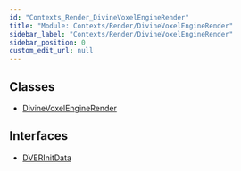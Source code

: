 ```yaml
---
id: "Contexts_Render_DivineVoxelEngineRender"
title: "Module: Contexts/Render/DivineVoxelEngineRender"
sidebar_label: "Contexts/Render/DivineVoxelEngineRender"
sidebar_position: 0
custom_edit_url: null
---
```


## Classes

- [DivineVoxelEngineRender](../classes/Contexts_Render_DivineVoxelEngineRender.DivineVoxelEngineRender.md)

## Interfaces

- [DVERInitData](../interfaces/Contexts_Render_DivineVoxelEngineRender.DVERInitData.md)
